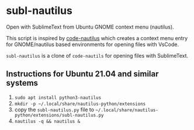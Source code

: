 # subl-nautilus
Open with SublimeText from Ubuntu GNOME context menu (nautilus).

This script is inspired by [code-nautilus](https://github.com/harry-cpp/code-nautilus) which creates a context menu entry for GNOME/nautilus based environments for opening files with VsCode.

`subl-nautilus` is a clone of `code-nautils` for opening files with SublimeText.

## Instructions for Ubuntu 21.04 and similar systems
1. `sudo apt install python3-nautilus`
2. `mkdir -p ~/.local/share/nautilus-python/extensions`
3. copy the `subl-nautilus.py` file to `~/.local/share/nautilus-python/extensions/subl-nautilus.py`
4. `nautilus -q && nautilus &`
